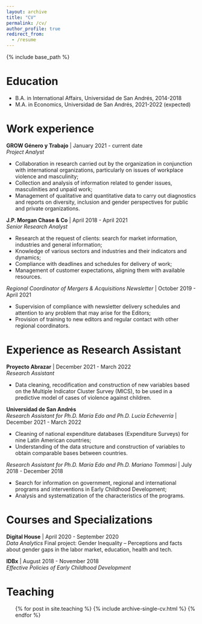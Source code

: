 ```yaml
---
layout: archive
title: "CV"
permalink: /cv/
author_profile: true
redirect_from:
  - /resume
---
```


{% include base_path %}

Education
======
* B.A. in International Affairs, Universidad de San Andrés, 2014-2018
* M.A. in Economics, Universidad de San Andrés, 2021-2022 (expected)

Work experience
======

**GROW Género y Trabajo** | January 2021 - current date     
*Project Analyst*
-	Collaboration in research carried out by the organization in conjunction with international organizations, particularly on issues of workplace violence and masculinity;
-	Collection and analysis of information related to gender issues, masculinities and unpaid work;
-	Management of qualitative and quantitative data to carry out diagnostics and reports on diversity, inclusion and gender perspectives for public and private organizations.

**J.P. Morgan Chase & Co** | April 2018 - April 2021     
*Senior Research Analyst*
-	Research at the request of clients: search for market information, industries and general information;
-	Knowledge of various sectors and industries and their indicators and dynamics;
-	Compliance with deadlines and schedules for delivery of work;
-	Management of customer expectations, aligning them with available resources.

*Regional Coordinator of Mergers & Acquisitions Newsletter* | October 2019 - April 2021   
-	Supervision of compliance with newsletter delivery schedules and attention to any problem that may arise for the Editors;
-	Provision of training to new editors and regular contact with other regional coordinators.


Experience as Research Assistant
======

**Proyecto Abrazar** | December 2021 - March 2022    
*Research Assistant*
- Data cleaning, recodification and construction of new variables based on the Multiple Indicator Cluster Survey (MICS), to be used in a predictive model of cases of violence against children. 

**Universidad de San Andrés**      
*Research Assistant for Ph.D. María Edo and Ph.D. Lucía Echeverría* | December 2021 - March 2022
-	Cleaning of national expenditure databases (Expenditure Surveys) for nine Latin American countries;
-	Understanding of the data structure and construction of variables to obtain comparable bases between countries.

*Research Assistant for Ph.D. María Edo and Ph.D. Mariano Tommasi* | July 2018 - December 2018
-	Search for information on government, regional and international programs and interventions in Early Childhood Development;
-	Analysis and systematization of the characteristics of the programs.

  
Courses and Specializations
======
**Digital House** | April 2020 - September 2020   
*Data Analytics*
Final project: Gender Inequality – Perceptions and facts about gender gaps in the labor market, education, health and tech.

**IDBx** | August 2018 - November 2018  
*Effective Policies of Early Childhood Development*


Teaching
======
  <ul>{% for post in site.teaching %}
    {% include archive-single-cv.html %}
  {% endfor %}</ul>
